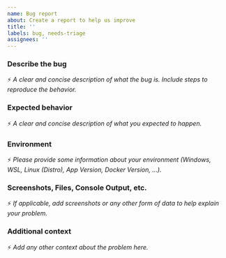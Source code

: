 ```yaml
---
name: Bug report
about: Create a report to help us improve
title: ''
labels: bug, needs-triage
assignees: ''
---
```


### Describe the bug
:zap: _A clear and concise description of what the bug is. Include  steps to reproduce the behavior._

### Expected behavior
:zap: _A clear and concise description of what you expected to happen._

### Environment
:zap: _Please provide some information about your environment (Windows, WSL, Linux (Distro), App Version, Docker Version, ...)._

### Screenshots, Files, Console Output, etc.
:zap: _If applicable, add screenshots or any other form of data to help explain your problem._

### Additional context
:zap: _Add any other context about the problem here._
